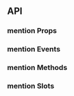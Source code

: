 ## API

### mention Props

<field-table :data="mentionProps"/>

### mention Events

<field-table :data="mentionEvents" type="emits" />

### mention Methods

<field-table :data="mentionMethods" type="expose" />

### mention Slots

<field-table :data="mentionSlots"  type="slots"/>

<script setup>
import { ref } from 'vue';

const mentionProps = ref([
  {
    name: 'model-value (v-model)',
    desc: '绑定值',
    type: 'string',
    value: '-',
  },
  {
    name: 'default-value',
    desc: '默认值（非受控状态）',
    type: 'string',
    value: "''",
  },
  {
    name: 'data',
    desc: '用于自动补全的数据',
    type: '(string | number | SelectOptionData | SelectOptionGroup)[]',
    value: '[]',
  },
  {
    name: 'prefix',
    desc: '触发自动补全的关键字',
    type: 'string | string[]',
    value: "'@'",
  },
  {
    name: 'split',
    desc: '选中项的前后分隔符',
    type: 'string',
    value: "' '",
  },
  {
    name: 'type',
    desc: '输入框或文本域',
    type: "'input' | 'textarea'",
    value: "'input'",
  },
  {
    name: 'disabled',
    desc: '是否禁用',
    type: 'boolean',
    value: '`false`',
  },
  {
    name: 'allow-clear',
    desc: '是否允许清空输入框',
    type: 'boolean',
    value: 'false)',
  },
]);

const mentionEvents = ref([
  {
    name: 'change',
    desc: '值发生改变时触发',
    type: '(value: string) => void',
    value: '-',
  },
  {
    name: 'search',
    desc: '动态搜索时触发，2.47.0 版本增加 prefix 参数',
    type: '(value: string, prefix: string) => void',
    value: '-',
  },
  {
    name: 'select',
    desc: '选择下拉选项时触发',
    type: '(value: string | number | Record<string, any> | undefined) => void',
    value: '-',
  },
  {
    name: 'clear',
    desc: '用户点击清除按钮时触发',
    type: '() => void',
    value: '-',
  },
  {
    name: 'focus',
    desc: '文本框获取焦点时触发)',
    type: '(ev: FocusEvent) => void',
    value: '-',
  },
  {
    name: 'blur',
    desc: '文本框失去焦点时触发)',
    type: '(ev: FocusEvent) => void',
    value: '-',
  },
]);

const mentionMethods = ref([
  {
    name: 'focus',
    desc: '使输入框获取焦点',
    type: '() => void',
    value: '-',
  },
  {
    name: 'blur',
    desc: '使输入框失去焦点',
    type: '() => void',
    value: '-',
  },
]);

const mentionSlots = ref([
  {
    name: 'option',
    desc: '选项内容',
    type: '(data: OptionInfo)',
    value: '-',
  },
]);
</script>
